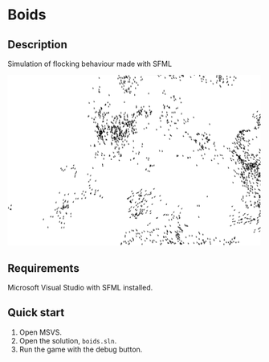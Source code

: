 # Boids

## Description
Simulation of flocking behaviour made with SFML

![](thumbnail.png)

## Requirements
Microsoft Visual Studio with SFML installed.

## Quick start
1. Open MSVS.
2. Open the solution, `boids.sln`.
3. Run the game with the debug button.
